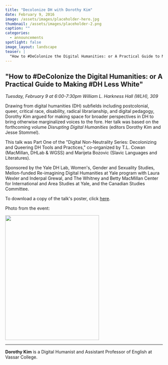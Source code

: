 ```yaml
---
title: "Decolonize DH with Dorothy Kim"
date: February 9, 2016
image: /assets/images/placeholder-hero.jpg
thumbnail: /assets/images/placeholder-2.png
caption: ""
categories: 
  - announcements
spotlight: false 
image_layout: landscape
teaser: |
  "How to #DeColonize the Digital Humanities: or A Practical Guide to Making #DH Less White Tuesday, February 9 at 6:00-7:30pm William L. Harkness Hall (WLH), 309 Drawing from digital humanities (DH..."
---
```


<h2>"How to #DeColonize the Digital Humanities: or A Practical Guide to Making #DH Less White"</h2>
<em>Tuesday, February 9 at 6:00-7:30pm</em>
<em>William L. Harkness Hall (WLH), 309</em>
   
Drawing from digital humanities (DH) subfields including postcolonial, queer, critical race, disability, radical librarianship, and digital pedagogy, Dorothy Kim argued for making space for broader perspectives in DH to bring otherwise marginalized voices to the fore. Her talk was based on the forthcoming volume <em>Disrupting Digital Humanities</em> (editors Dorothy Kim and Jesse Stommel).
   
This talk was Part One of the "Digital Non-Neutrality Series: Decolonizing and Queering DH Tools and Practices," co-organized by T.L. Cowan (MacMillan, DHLab &amp; WGSS) and Marijeta Bozovic (Slavic Languages and Literatures).
   
Sponsored by the Yale DH Lab, Women's, Gender and Sexuality Studies, Mellon-funded Re-imagining Digital Humanities at Yale program with Laura Wexler and Inderpal Grewal, and The Whitney and Betty MacMillan Center for International and Area Studies at Yale, and the Canadian Studies Committee.
   
To download a copy of the talk's poster, click <a href="http://web.library.yale.edu/sites/default/files/images/2016-2-9-Decolonizing-DH.jpg">here</a>.
   
Photo from the event:
   
<a href="http://web.library.yale.edu/sites/default/files/images/DorothyKim.jpg">
 <img alt="" height="400" src="http://web.library.yale.edu/sites/default/files/resize/images/DorothyKim-300x400.jpg" width="300"/>
</a>
   
---
   
<strong>Dorothy Kim</strong> is a Digital Humanist and Assistant Professor of English at Vassar College.